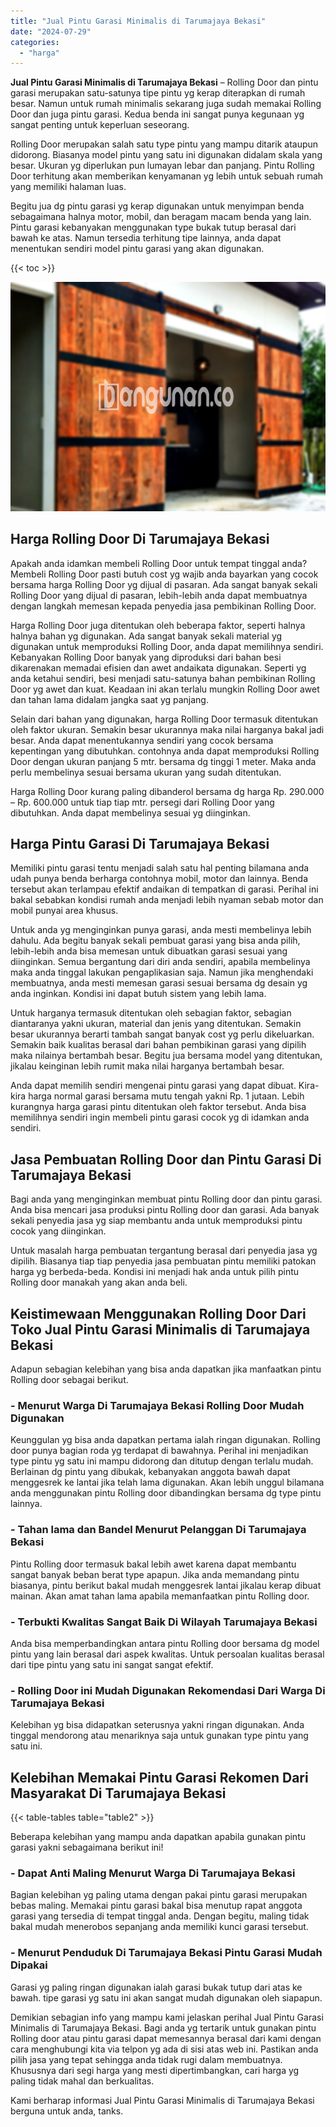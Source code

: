 ```yaml
---
title: "Jual Pintu Garasi Minimalis di Tarumajaya Bekasi"
date: "2024-07-29"
categories: 
  - "harga"
---
```


**Jual Pintu Garasi Minimalis di Tarumajaya Bekasi** – Rolling Door dan pintu garasi merupakan satu-satunya tipe pintu yg kerap diterapkan di rumah besar. Namun untuk rumah minimalis sekarang juga sudah memakai Rolling Door dan juga pintu garasi. Kedua benda ini sangat punya kegunaan yg sangat penting untuk keperluan seseorang.

Rolling Door merupakan salah satu type pintu yang mampu ditarik ataupun didorong. Biasanya model pintu yang satu ini digunakan didalam skala yang besar. Ukuran yg diperlukan pun lumayan lebar dan panjang. Pintu Rolling Door terhitung akan memberikan kenyamanan yg lebih untuk sebuah rumah yang memiliki halaman luas.

Begitu jua dg pintu garasi yg kerap digunakan untuk menyimpan benda sebagaimana halnya motor, mobil, dan beragam macam benda yang lain. Pintu garasi kebanyakan menggunakan type bukak tutup berasal dari bawah ke atas. Namun tersedia terhitung tipe lainnya, anda dapat menentukan sendiri model pintu garasi yang akan digunakan.

{{< toc >}}

![Jual Pintu Garasi Minimalis di Tarumajaya Bekasi](/images/pintu-garasi-10.png)

## Harga Rolling Door Di Tarumajaya Bekasi

Apakah anda idamkan membeli Rolling Door untuk tempat tinggal anda? Membeli Rolling Door pasti butuh cost yg wajib anda bayarkan yang cocok bersama harga Rolling Door yg dijual di pasaran. Ada sangat banyak sekali Rolling Door yang dijual di pasaran, lebih-lebih anda dapat membuatnya dengan langkah memesan kepada penyedia jasa pembikinan Rolling Door.

Harga Rolling Door juga ditentukan oleh beberapa faktor, seperti halnya halnya bahan yg digunakan. Ada sangat banyak sekali material yg digunakan untuk memproduksi Rolling Door, anda dapat memilihnya sendiri. Kebanyakan Rolling Door banyak yang diproduksi dari bahan besi dikarenakan memadai efisien dan awet andaikata digunakan. Seperti yg anda ketahui sendiri, besi menjadi satu-satunya bahan pembikinan Rolling Door yg awet dan kuat. Keadaan ini akan terlalu mungkin Rolling Door awet dan tahan lama didalam jangka saat yg panjang.

Selain dari bahan yang digunakan, harga Rolling Door termasuk ditentukan oleh faktor ukuran. Semakin besar ukurannya maka nilai harganya bakal jadi besar. Anda dapat menentukannya sendiri yang cocok bersama kepentingan yang dibutuhkan. contohnya anda dapat memproduksi Rolling Door dengan ukuran panjang 5 mtr. bersama dg tinggi 1 meter. Maka anda perlu membelinya sesuai bersama ukuran yang sudah ditentukan.

Harga Rolling Door kurang paling dibanderol bersama dg harga Rp. 290.000 – Rp. 600.000 untuk tiap tiap mtr. persegi dari Rolling Door yang dibutuhkan. Anda dapat membelinya sesuai yg diinginkan.

## Harga Pintu Garasi Di Tarumajaya Bekasi

Memiliki pintu garasi tentu menjadi salah satu hal penting bilamana anda udah punya benda berharga contohnya mobil, motor dan lainnya. Benda tersebut akan terlampau efektif andaikan di tempatkan di garasi. Perihal ini bakal sebabkan kondisi rumah anda menjadi lebih nyaman sebab motor dan mobil punyai area khusus.

Untuk anda yg menginginkan punya garasi, anda mesti membelinya lebih dahulu. Ada begitu banyak sekali pembuat garasi yang bisa anda pilih, lebih-lebih anda bisa memesan untuk dibuatkan garasi sesuai yang diinginkan. Semua bergantung dari diri anda sendiri, apabila membelinya maka anda tinggal lakukan pengaplikasian saja. Namun jika menghendaki membuatnya, anda mesti memesan garasi sesuai bersama dg desain yg anda inginkan. Kondisi ini dapat butuh sistem yang lebih lama.

Untuk harganya termasuk ditentukan oleh sebagian faktor, sebagian diantaranya yakni ukuran, material dan jenis yang ditentukan. Semakin besar ukurannya berarti tambah sangat banyak cost yg perlu dikeluarkan. Semakin baik kualitas berasal dari bahan pembikinan garasi yang dipilih maka nilainya bertambah besar. Begitu jua bersama model yang ditentukan, jikalau keinginan lebih rumit maka nilai harganya bertambah besar.

Anda dapat memilih sendiri mengenai pintu garasi yang dapat dibuat. Kira-kira harga normal garasi bersama mutu tengah yakni Rp. 1 jutaan. Lebih kurangnya harga garasi pintu ditentukan oleh faktor tersebut. Anda bisa memilihnya sendiri ingin membeli pintu garasi cocok yg di idamkan anda sendiri.

## Jasa Pembuatan Rolling Door dan Pintu Garasi Di Tarumajaya Bekasi

Bagi anda yang menginginkan membuat pintu Rolling door dan pintu garasi. Anda bisa mencari jasa produksi pintu Rolling door dan garasi. Ada banyak sekali penyedia jasa yg siap membantu anda untuk memproduksi pintu cocok yang diinginkan.

Untuk masalah harga pembuatan tergantung berasal dari penyedia jasa yg dipilih. Biasanya tiap tiap penyedia jasa pembuatan pintu memiliki patokan harga yg berbeda-beda. Kondisi ini menjadi hak anda untuk pilih pintu Rolling door manakah yang akan anda beli.

## Keistimewaan Menggunakan Rolling Door Dari Toko Jual Pintu Garasi Minimalis di Tarumajaya Bekasi

Adapun sebagian kelebihan yang bisa anda dapatkan jika manfaatkan pintu Rolling door sebagai berikut.

### \- Menurut Warga Di Tarumajaya Bekasi Rolling Door Mudah Digunakan

Keunggulan yg bisa anda dapatkan pertama ialah ringan digunakan. Rolling door punya bagian roda yg terdapat di bawahnya. Perihal ini menjadikan type pintu yg satu ini mampu didorong dan ditutup dengan terlalu mudah. Berlainan dg pintu yang dibukak, kebanyakan anggota bawah dapat menggesrek ke lantai jika telah lama digunakan. Akan lebih unggul bilamana anda menggunakan pintu Rolling door dibandingkan bersama dg type pintu lainnya.

### \- Tahan lama dan Bandel Menurut Pelanggan Di Tarumajaya Bekasi

Pintu Rolling door termasuk bakal lebih awet karena dapat membantu sangat banyak beban berat type apapun. Jika anda memandang pintu biasanya, pintu berikut bakal mudah menggesrek lantai jikalau kerap dibuat mainan. Akan amat tahan lama apabila memanfaatkan pintu Rolling door.

### \- Terbukti Kwalitas Sangat Baik Di Wilayah Tarumajaya Bekasi

Anda bisa memperbandingkan antara pintu Rolling door bersama dg model pintu yang lain berasal dari aspek kwalitas. Untuk persoalan kualitas berasal dari tipe pintu yang satu ini sangat sangat efektif.

### \- Rolling Door ini Mudah Digunakan Rekomendasi Dari Warga Di Tarumajaya Bekasi

Kelebihan yg bisa didapatkan seterusnya yakni ringan digunakan. Anda tinggal mendorong atau menariknya saja untuk gunakan type pintu yang satu ini.

## Kelebihan Memakai Pintu Garasi Rekomen Dari Masyarakat Di Tarumajaya Bekasi

{{< table-tables table="table2" >}}

Beberapa kelebihan yang mampu anda dapatkan apabila gunakan pintu garasi yakni sebagaimana berikut ini!

### \- Dapat Anti Maling Menurut Warga Di Tarumajaya Bekasi

Bagian kelebihan yg paling utama dengan pakai pintu garasi merupakan bebas maling. Memakai pintu garasi bakal bisa menutup rapat anggota garasi yang tersedia di tempat tinggal anda. Dengan begitu, maling tidak bakal mudah menerobos sepanjang anda memiliki kunci garasi tersebut.

### \- Menurut Penduduk Di Tarumajaya Bekasi Pintu Garasi Mudah Dipakai

Garasi yg paling ringan digunakan ialah garasi bukak tutup dari atas ke bawah. tipe garasi yg satu ini akan sangat mudah digunakan oleh siapapun.

Demikian sebagian info yang mampu kami jelaskan perihal Jual Pintu Garasi Minimalis di Tarumajaya Bekasi. Bagi anda yg tertarik untuk gunakan pintu Rolling door atau pintu garasi dapat memesannya berasal dari kami dengan cara menghubungi kita via telpon yg ada di sisi atas web ini. Pastikan anda pilih jasa yang tepat sehingga anda tidak rugi dalam membuatnya. Khususnya dari segi harga yang mesti dipertimbangkan, cari harga yg paling tidak mahal dan berkualitas.

Kami berharap informasi Jual Pintu Garasi Minimalis di Tarumajaya Bekasi berguna untuk anda, tanks.

